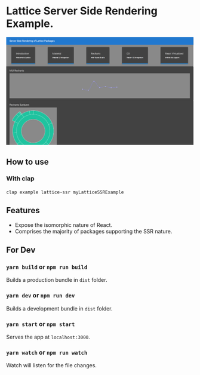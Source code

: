 # Lattice Server Side Rendering Example.

![screenshot](screen.png?raw=true "Lattice Server Side Rendering")

## How to use

### With clap

`clap example lattice-ssr myLatticeSSRExample`

## Features

- Expose the isomorphic nature of React.
- Comprises the majority of packages supporting the SSR nature.


## For Dev

### `yarn build` or `npm run build`

Builds a production bundle in `dist` folder.

### `yarn dev` or `npm run dev`

Builds a development bundle in `dist` folder.

### `yarn start` or `npm start`

Serves the app at `localhost:3000`.

### `yarn watch` or `npm run watch`

Watch will listen for the file changes.
